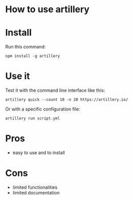 # How to use artillery

# Install

Run this command: 

`npm install -g artillery`

# Use it

Test it with the command line interface like this: 

`artillery quick --count 10 -n 20 https://artillery.io/`

Or with a specific configuration file: 

`artillery run script.yml` 

# Pros

- easy to use and to install

# Cons

- limited functionalities 
- limited documentation

